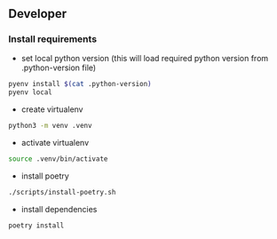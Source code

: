 #
## Developer
### Install requirements
- set local python version (this will load required python version from .python-version file)
```Bash
pyenv install $(cat .python-version)
pyenv local
```
- create virtualenv
```Bash
python3 -m venv .venv
```
- activate virtualenv
```Bash
source .venv/bin/activate
```
- install poetry
```Bash
./scripts/install-poetry.sh
```
- install dependencies
```Bash
poetry install
```